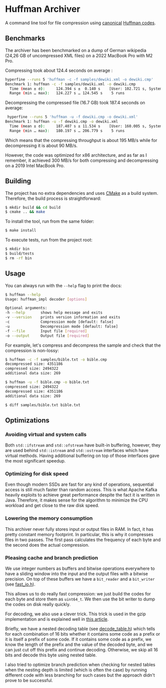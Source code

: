# Huffman Archiver

A command line tool for file compression using [canonical](https://en.wikipedia.org/wiki/Canonical_Huffman_code) [Huffman codes](https://en.wikipedia.org/wiki/Huffman_coding).

## Benchmarks

The archiver has been benchmarked on a dump of German wikipedia (24,26 GB of uncompressed XML files) on a 2022 MacBook Pro with M2 Pro. 

Compressing took about 124.4 seconds on average :
```bash
hyperfine --runs 5 'huffman -c -f samples/dewiki.xml -o dewiki.cmp'
Benchmark 1: huffman -c -f samples/dewiki.xml -o dewiki.cmp
  Time (mean ± σ):     124.394 s ±  0.140 s    [User: 102.721 s, System: 19.933 s]
  Range (min … max):   124.227 s … 124.545 s    5 runs
```

Decompressing the compressed file (16.7 GB) took 187.4 seconds on average:
```bash
 hyperfine --runs 5 'huffman -u -f dewiki.cmp -o dewiki.xml'
Benchmark 1: huffman -u -f dewiki.cmp -o dewiki.xml
  Time (mean ± σ):     187.407 s ± 11.534 s    [User: 160.005 s, System: 19.811 s]
  Range (min … max):   180.197 s … 206.779 s    5 runs
```

Which means that the compressing throughput is about 195 MB/s while for decompressing it is about 90 MB/s.

However, the code was optimized for x86 architecture, and as far as I remember, it achieved 300 MB/s for both compressing and decompressing on a 2019 Intel MacBook Pro.


## Building

The project has no extra dependencies and uses [CMake](https://cmake.org/) as a build system. Therefore, the build process is straightforward:
```bash
$ mkdir build && cd build
$ cmake .. && make
```

To install the tool, run from the same folder:
```bash
$ make install
```

To execute tests, run from the project root:
```bash
$ mkdir bin
$ build/tests
$ rm -rf bin
```

## Usage

You can always run with the `--help` flag to print the docs:
```bash
$ huffman --help
Usage: huffman_impl decoder [options]

Optional arguments:
-h --help       shows help message and exits
-v --version    prints version information and exits
-c              Compression mode [default: false]
-u              Decompression mode [default: false]
-f --file       Input file [required]
-o --output     Output file [required]
```

For example, let's compress and decompress the sample and check that the compression is non-lossy:
```bash
$ huffman -c -f samples/bible.txt -o bible.cmp
decompressed size: 4351186
compressed size: 2494322
additional data size: 269

$ huffman -u -f bible.cmp -o bible.txt       
compressed size: 2494322
decompressed size: 4351186
additional data size: 269

$ diff samples/bible.txt bible.txt
```
## Optimizations

### Avoiding virtual and system calls

Both `std::ifstream` and `std::ofstream` have built-in buffering, however, they are used behind `std::istream` and `std::ostream` interfaces which have virtual methods. Having additional buffering on top of those interfaces gave the most significant speedup.

### Optimizing for disk speed

Even though modern SSDs are fast for any kind of operations, sequential access is still much faster than random access. This is what Apache Kafka heavily exploits to achieve great performance despite the fact it is written in Java. Therefore, it makes sense for the algorithm to minimize the CPU workload and get close to the raw disk speed.

### Lowering the memory consumption

This archiver never fully stores input or output files in RAM. In fact, it has pretty constant memory footprint. In particular, this is why it compresses files in two passes. The first pass calculates the frequency of each byte and the second does the actual compression.

### Pleasing cache and branch prediction

We use integer numbers as buffers and bitwise operations everywhere to have a sliding window into the input and the output files with a bitwise precision. On top of these buffers we have a `bit_reader` and a `bit_writer` (see [fast_io.h](include/fast_io.h)).

This allows us to do really fast compression: we just build the codes for each byte and store them as `uint64_t`. We then use the bit writer to dump the codes on disk really quickly.

For decoding, we also use a clever trick. This trick is used in the gzip implementation and is explained well in [this article](https://commandlinefanatic.com/cgi-bin/showarticle.cgi?article=art007). 

Briefly, we have a nested decoding table (see [decode_table.h](include/decode_table.h)) which tells for each combination of 16 bits whether it contains some code as a prefix or it is itself a prefix of some code. If it contains some code as a prefix, we know the length of the prefix and the value of the decoded byte, and we can just cut off this prefix and continue decoding. Otherwise, we skip all 16 bits and decode this byte using nested table.

I also tried to optimize branch prediction when checking for nested tables when the nesting depth is limited (which is often the case) by running different code with less branching for such cases but the approach didn't prove to be successful.


